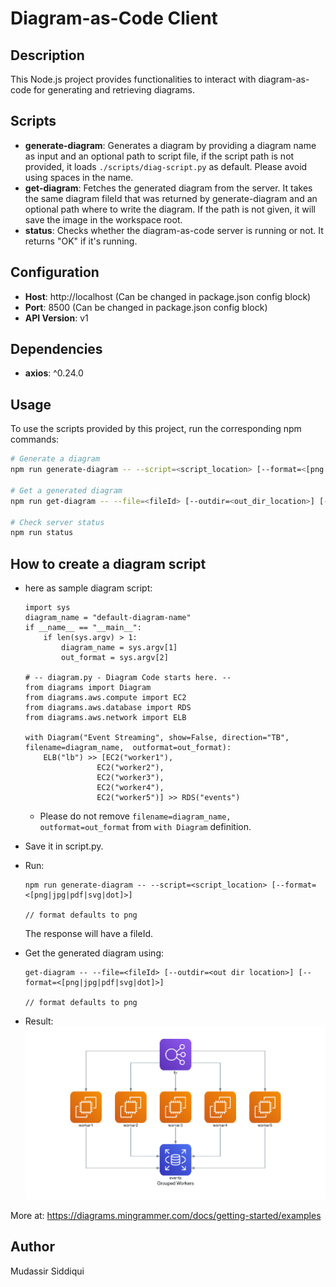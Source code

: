 # Diagram-as-Code Client

## Description

This Node.js project provides functionalities to interact with diagram-as-code for generating and retrieving diagrams.

## Scripts

- **generate-diagram**: Generates a diagram by providing a diagram name as input and an optional path to script file, if the script path is not provided, it loads `./scripts/diag-script.py` as default. Please avoid using spaces in the name.
- **get-diagram**: Fetches the generated diagram from the server. It takes the same diagram fileId that was returned by generate-diagram and an optional path where to write the diagram. If the path is not given, it will save the image in the workspace root.
- **status**: Checks whether the diagram-as-code server is running or not. It returns "OK" if it's running.

## Configuration

- **Host**: http://localhost (Can be changed in package.json config block)
- **Port**: 8500 (Can be changed in package.json config block)
- **API Version**: v1

## Dependencies

- **axios**: ^0.24.0

## Usage

To use the scripts provided by this project, run the corresponding npm commands:

```bash
# Generate a diagram
npm run generate-diagram -- --script=<script_location> [--format=<[png|jpg|pdf|svg|dot]>]

# Get a generated diagram
npm run get-diagram -- --file=<fileId> [--outdir=<out_dir_location>] [--format=<[png|jpg|pdf|svg|dot]>]

# Check server status
npm run status
```

## How to create a diagram script
- here as sample diagram script:
    ```
    import sys
    diagram_name = "default-diagram-name"
    if __name__ == "__main__":
        if len(sys.argv) > 1:
            diagram_name = sys.argv[1]
            out_format = sys.argv[2]

    # -- diagram.py - Diagram Code starts here. --
    from diagrams import Diagram
    from diagrams.aws.compute import EC2
    from diagrams.aws.database import RDS
    from diagrams.aws.network import ELB

    with Diagram("Event Streaming", show=False, direction="TB", filename=diagram_name,  outformat=out_format):
        ELB("lb") >> [EC2("worker1"),
                    EC2("worker2"),
                    EC2("worker3"),
                    EC2("worker4"),
                    EC2("worker5")] >> RDS("events")
    ```
    - Please do not remove `filename=diagram_name,  outformat=out_format` from `with Diagram` definition.
- Save it in script.py.

- Run: 
    ```
    npm run generate-diagram -- --script=<script_location> [--format=<[png|jpg|pdf|svg|dot]>]

    // format defaults to png
    ```
    The response will have a fileId.

- Get the generated diagram using: 
    ```
    get-diagram -- --file=<fileId> [--outdir=<out dir location>] [--format=<[png|jpg|pdf|svg|dot]>]
    
    // format defaults to png
    ```

- Result:
![generated diagram](image.png)

More at: https://diagrams.mingrammer.com/docs/getting-started/examples

## Author

Mudassir Siddiqui